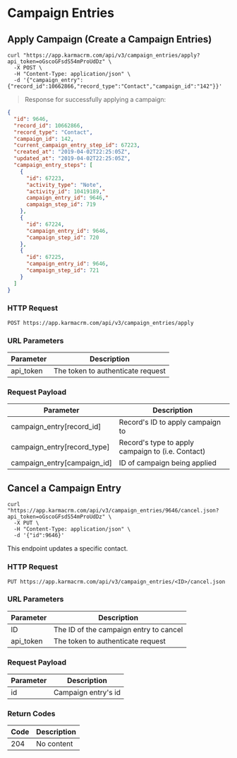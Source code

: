 # Campaign Entries

## Apply Campaign (Create a Campaign Entries)

```shell
curl "https://app.karmacrm.com/api/v3/campaign_entries/apply?api_token=oGscoGFsdS54mProUdDz" \
  -X POST \
  -H "Content-Type: application/json" \
  -d '{"campaign_entry":{"record_id":10662866,"record_type":"Contact","campaign_id":"142"}}'
```
> Response for successfully applying a campaign:

```json
{
  "id": 9646,
  "record_id": 10662866,
  "record_type": "Contact",
  "campaign_id": 142,
  "current_campaign_entry_step_id": 67223,
  "created_at": "2019-04-02T22:25:05Z",
  "updated_at": "2019-04-02T22:25:05Z",
  "campaign_entry_steps": [
    {
      "id": 67223,
      "activity_type": "Note",
      "activity_id": 10419189,"
      campaign_entry_id": 9646,"
      campaign_step_id": 719
    },
    {
      "id": 67224,
      "campaign_entry_id": 9646,
      "campaign_step_id": 720
    },
    {
      "id": 67225,
      "campaign_entry_id": 9646,
      "campaign_step_id": 721
    }
  ]
}
```

### HTTP Request

`POST https://app.karmacrm.com/api/v3/campaign_entries/apply`

### URL Parameters

Parameter | Description
--------- | -----------
api_token | The token to authenticate request

### Request Payload

Parameter | Description
--------- | -----------
campaign_entry[record_id] | Record's ID to apply campaign to
campaign_entry[record_type] | Record's type to apply campaign to (i.e. Contact)
campaign_entry[campaign_id] | ID of campaign being applied

## Cancel a Campaign Entry

```shell
curl "https://app.karmacrm.com/api/v3/campaign_entries/9646/cancel.json?api_token=oGscoGFsdS54mProUdDz" \
  -X PUT \
  -H "Content-Type: application/json" \
  -d '{"id":9646}'
```

This endpoint updates a specific contact.

### HTTP Request

`PUT https://app.karmacrm.com/api/v3/campaign_entries/<ID>/cancel.json`

### URL Parameters

Parameter | Description
--------- | -----------
ID | The ID of the campaign entry to cancel
api_token | The token to authenticate request

### Request Payload

Parameter | Description
--------- | -----------
id | Campaign entry's id

### Return Codes

Code | Description
---- | -----------
204 |  No content
